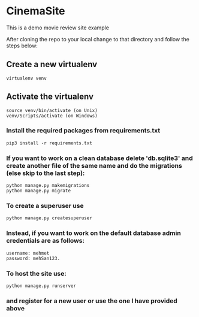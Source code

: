 # CinemaSite
This is a demo movie review site example

After cloning the repo to your local change to that directory and follow the steps below:


## Create a new virtualenv

    virtualenv venv
    
## Activate the virtualenv

    source venv/bin/activate (on Unix)
    venv/Scripts/activate (on Windows)

### Install the required packages from requirements.txt

    pip3 install -r requirements.txt

### If you want to work on a clean database delete 'db.sqlite3' and create another file of the same name and do the migrations (else skip to the last step):

    python manage.py makemigrations
    python manage.py migrate

### To create a superuser use

    python manage.py createsuperuser

### Instead, if you want to work on the default database admin credentials are as follows:
    username: mehmet
    password: mehSan123.

### To host the site use:
    python manage.py runserver

### and register for a new user or use the one I have provided above
